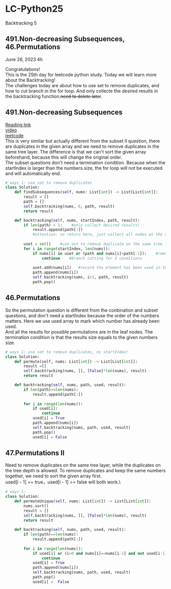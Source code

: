 # LC-Python25
Backtracking 5

## 491.Non-decreasing Subsequences, 46.Permutations

June 26, 2023  4h

Congratulations!\
This is the 25th day for leetcode python study. Today we will learn more about the Backtracking!\
The challenges today are about how to use set to remove duplicates, and how to cut branch in the for loop. And only collecte the desired results in the backtracking function.~~need to delete later~~.


## 491.Non-decreasing Subsequences
[Reading link](https://github.com/youngyangyang04/leetcode-master/blob/master/problems/0491.%E9%80%92%E5%A2%9E%E5%AD%90%E5%BA%8F%E5%88%97.md)\
[video](https://www.bilibili.com/video/BV1EG4y1h78v/?spm_id_from=pageDriver&vd_source=63f26efad0d35bcbb0de794512ac21f3)\
[leetcode](https://leetcode.com/problems/non-decreasing-subsequences/)\
This is very similar but actually different from the subset II question, there are duplicates in the given array and we need to remove duplicates in the same tree layer. The difference is that we can't sort the given array beforehand, because this will change the original order. \
The subset questions don't need a termination condition. Because when the startIndex is larger than the numbers.size, the for loop will not be executed and will automatically end.
```python
# ways 1: use set to remove duplicates
class Solution:
    def findSubsequences(self, nums: List[int]) -> List[List[int]]:
        result = []
        path = []
        self.backtracking(nums, 0, path, result)
        return result

    def backtracking(self, nums, startIndex, path, result):
        if len(path) > 1:    #only collect desired results!
            result.append(path[:])
            #attention: no return here, just collect all nodes on the tree
        
        uset = set()    #use set to remove duplicate on the same tree layer
        for i in range(startIndex, len(nums)):
            if nums[i] in uset or (path and nums[i]<path[-1]):    #remove dup and cut branch, soo cool!
                continue    #branch cutting for 2 conditions
            
            uset.add(nums[i])   #record the element has been used in this tree layer
            path.append(nums[i])
            self.backtracking(nums, i+1, path, result)
            path.pop()
```


## 46.Permutations
So the permutation question is different from the conbination and subset questions, and don't need a startIndex because the order of the numbers matters. Here we use used array to mark which number has already been used. \
And all the results for possible permutations are in the leaf nodes. The termination condition is that the results size equals to the given numbers size.
```python
# ways 1: use set to remove duplicates, no startIndex!
class Solution:
    def permute(self, nums: List[int]) -> List[List[int]]:
        result =[]
        self.backtracking(nums, [], [False]*len(nums), result)
        return result

    def backtracking(self, nums, path, used, result):
        if len(path)==len(nums):
            result.append(path[:])
            
        for i in range(len(nums)):
            if used[i]:
                continue
            used[i] = True
            path.append(nums[i])
            self.backtracking(nums, path, used, result)
            path.pop()
            used[i] = False
```


## 47.Permutations II
Need to remove duplicates on the same tree layer, while the duplicates on the tree depth is allowed. To remove duplicates and keep the same numbers together, we need to sort the given array first.\
used[i - 1] == true，used[i - 1] == false will both work.\
```python
# ways 1: 
class Solution:
    def permuteUnique(self, nums: List[int]) -> List[List[int]]:
        nums.sort()
        result = []
        self.backtracking(nums, [], [False]*len(nums), result)
        return result
    
    def backtracking(self, nums, path, used, result):
        if len(path)==len(nums):
            result.append(path[:])
        
        for i in range(len(nums)):
            if used[i] or (i>0 and nums[i]==nums[i-1] and not used[i-1]):
                continue
            used[i] = True
            path.append(nums[i])
            self.backtracking(nums, path, used, result)
            path.pop()
            used[i] =  False
```


